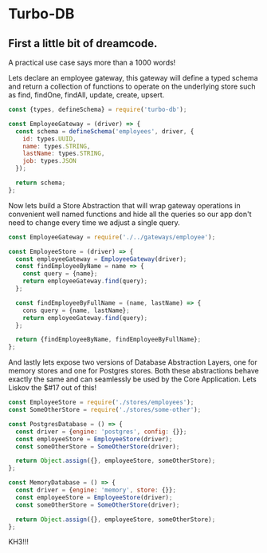 # Turbo-DB

## First a little bit of dreamcode.

A practical use case says more than a 1000 words!

Lets declare an employee gateway, this gateway will define a typed schema and return a collection of
functions to operate on the underlying store such as find, findOne, findAll, update, create, upsert.

```js
const {types, defineSchema} = require('turbo-db');

const EmployeeGateway = (driver) => {
  const schema = defineSchema('employees', driver, {
    id: types.UUID,
    name: types.STRING,
    lastName: types.STRING,
    job: types.JSON
  });

  return schema;
};
```

Now lets build a Store Abstraction that will wrap gateway operations in convenient
well named functions and hide all the queries so our app don't need to change every time
we adjust a single query.

```js
const EmployeeGateway = require('./../gateways/employee');

const EmployeeStore = (driver) => {
  const employeeGateway = EmployeeGateway(driver);
  const findEmployeeByName = name => {
    const query = {name};
    return employeeGateway.find(query);
  };

  const findEmployeeByFullName = (name, lastName) => {
    cons query = {name, lastName};
    return employeeGateway.find(query);
  };

  return {findEmployeeByName, findEmployeeByFullName};
};
```

And lastly lets expose two versions of Database Abstraction Layers, one for memory stores
and one for Postgres stores. Both these abstractions behave exactly the same and can seamlessly
be used by the Core Application. Lets Liskov the $#17 out of this!

```js
const EmployeeStore = require('./stores/employees');
const SomeOtherStore = require('./stores/some-other');

const PostgresDatabase = () => {
  const driver = {engine: 'postgres', config: {}};
  const employeeStore = EmployeeStore(driver);
  const someOtherStore = SomeOtherStore(driver);

  return Object.assign({}, employeeStore, someOtherStore);
};

const MemoryDatabase = () => {
  const driver = {engine: 'memory', store: {}};
  const employeeStore = EmployeeStore(driver);
  const someOtherStore = SomeOtherStore(driver);

  return Object.assign({}, employeeStore, someOtherStore);
};
```

KH3!!!
